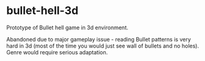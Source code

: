 # bullet-hell-3d

Prototype of Bullet hell game in 3d environment.

Abandoned due to major gameplay issue - reading Bullet patterns is very hard in 3d (most of the time you would just see wall of bullets and no holes). Genre would require serious adaptation.
